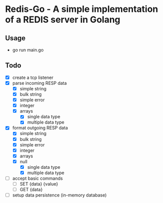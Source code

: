 # Redis-Go - A simple implementation of a REDIS server in Golang

## Usage
- go run main.go

## Todo
- [x] create a tcp listener
- [x] parse incoming RESP data
    - [x] simple string
    - [x] bulk string
    - [x] simple error
    - [x] integer
    - [x] arrays
        - [x] single data type
        - [x] multiple data type
- [x] format outgoing RESP data
    - [x] simple string
    - [x] bulk string
    - [x] simple error
    - [x] integer
    - [x] arrays
    - [x] null
        - [x] single data type
        - [x] multiple data type
- [ ] accept basic commands
    - [ ] SET {data} {value}
    - [ ] GET {data}
- [ ] setup data persistence (in-memory database)